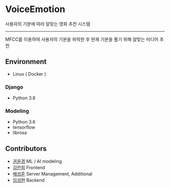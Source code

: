 # VoiceEmotion

사용자의 기분에 따라 알맞는 영화 추천 시스템

---

MFCC를 이용하여 사용자의 기분을 파악한 후 현재 기분을 풀기 위해 알맞는 미디어 추천

## Environment

- Linux ( Docker )

### Django

- Python 3.8

### Modeling

- Python 3.6
- tensorflow
- librosa

## Contributors

- [권윤경](https://github.com/yoonkyeongkwon) ML / AI modeling
- [김란희](https://github.com/doradorani) Frontend
- [배성훈](https://github.com/fish895623) Server Management, Additional
- [임성현](https://github.com/dlatjdgus95) Backend
